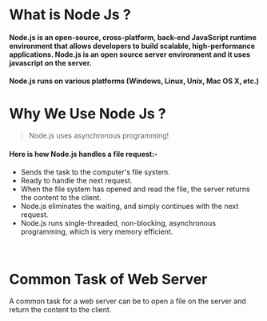 # What is Node Js ?
#### Node.js is an open-source, cross-platform, back-end JavaScript runtime environment that allows developers to build scalable, high-performance applications. Node.js is an open source server environment and it uses javascript on the server.
#### Node.js runs on various platforms (Windows, Linux, Unix, Mac OS X, etc.)

# Why We Use Node Js ?

> Node.js uses asynchronous programming!
#### Here is how Node.js handles a file request:-
<ul>
  <li>Sends the task to the computer's file system.</li>
  <li>Ready to handle the next request.</li>
  <li>When the file system has opened and read the file, the server returns the content to the client.</li>
  <li>Node.js eliminates the waiting, and simply continues with the next request.</li>
   <li>Node.js runs single-threaded, non-blocking, asynchronous programming, which is very memory efficient.</li>
</ul>

<br/>

# Common Task of Web Server
A common task for a web server can be to open a file on the server and return the content to the client.
